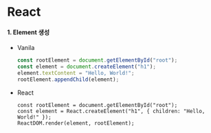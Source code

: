 # React



#### 1. Element 생성

- Vanila

  ```javascript
  const rootElement = document.getElementById("root");
  const element = document.createElement("h1");
  element.textContent = "Hello, World!";
  rootElement.appendChild(element);
  ```

- React

  ```react
  const rootElement = document.getElementById("root");
  const element = React.createElement("h1", { children: "Hello, World!" });
  ReactDOM.render(element, rootElement);
  ```

  